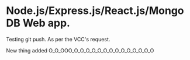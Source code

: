 # Node.js/Express.js/React.js/MongoDB Web app.

Testing git push. 
As per the VCC's request.

New thing added 
O_O_OOO_O_O_O_O_O_O_O_O_O_O_O_O_O_O 